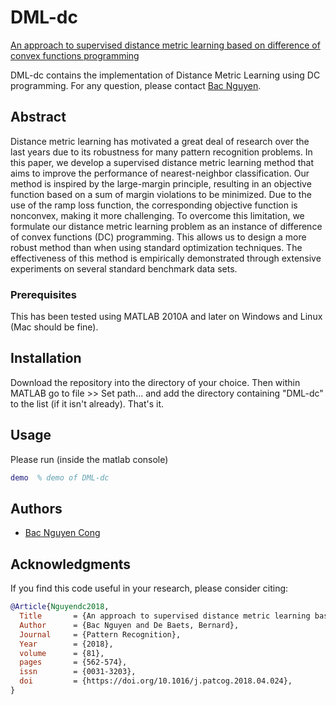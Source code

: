 # DML-dc
[An approach to supervised distance metric learning based on difference of convex functions programming](https://doi.org/10.1016/j.patcog.2018.04.024)

DML-dc contains the implementation of Distance Metric Learning using DC programming. For any question, please contact [Bac Nguyen](mailto:Bac.NguyenCong@ugent.be).

## Abstract
Distance metric learning has motivated a great deal of research over the last years due to its robustness for many pattern recognition problems. In this paper, we develop a supervised distance metric learning method that aims to improve the performance of nearest-neighbor classification. Our method is inspired by the large-margin principle, resulting in an objective function based on a sum of margin violations to be minimized. Due to the use of the ramp loss function, the corresponding objective function is nonconvex, making it more challenging. To overcome this limitation, we formulate our distance metric learning problem as an instance of difference of convex functions (DC) programming. This allows us to design a more robust method than when using standard optimization techniques. The effectiveness of this method is empirically demonstrated through extensive experiments on several standard benchmark data sets.

### Prerequisites
This has been tested using MATLAB 2010A and later on Windows and Linux (Mac should be fine).

## Installation
Download the repository into the directory of your choice. Then within MATLAB go to file >> Set path... and add the directory containing "DML-dc" to the list (if it isn't already). That's it.

## Usage
Please run (inside the matlab console)
```matlab
demo  % demo of DML-dc
```
## Authors
* [Bac Nguyen Cong](https://github.com/bacnguyencong)

## Acknowledgments
If you find this code useful in your research, please consider citing:
``` bibtex
@Article{Nguyendc2018,
  Title       = {An approach to supervised distance metric learning based on difference of convex functions programming},
  Author      = {Bac Nguyen and De Baets, Bernard},
  Journal     = {Pattern Recognition},
  Year        = {2018},
  volume      = {81},
  pages       = {562-574},
  issn        = {0031-3203},
  doi         = {https://doi.org/10.1016/j.patcog.2018.04.024},
}
```

